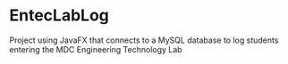# EntecLabLog
Project using JavaFX that connects to a MySQL database to log students entering the MDC Engineering Technology Lab 
